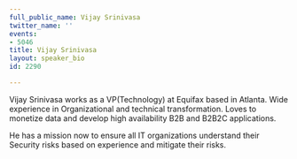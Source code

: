 ```yaml
---
full_public_name: Vijay Srinivasa
twitter_name: ''
events:
- 5046
title: Vijay Srinivasa
layout: speaker_bio
id: 2290

---
```

Vijay Srinivasa works as a VP(Technology) at  Equifax based in Atlanta. Wide experience in Organizational and technical transformation. Loves to monetize data and develop high availability B2B and B2B2C applications.

He has a mission now to ensure all IT organizations understand their Security risks based on experience and mitigate their risks.